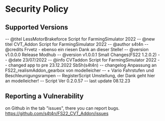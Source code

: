 # Security Policy

## Supported Versions

-- @titel       LessMotorBrakeforce Script for FarmingSimulator 2022
-- @new titel   CVT_Addon Script for FarmingSimulator 2022
-- @author      s4t4n
-- @credits		Frvetz - ebenso ein riesen Dank an dieser Stelle!
-- @version     v1.0.0.0 Release Modhub
-- @version		v1.0.0.1 Small Changes(FS22 1.2.0.2)
-- @date        23/07/2022
-- @info        CVTaddon Script for FarmingSimulator 2022
-- changed		app to pre 23.12.2022 SbSh(s4t4n)
-- changelog	Anpassung an FS22_realismAddon_gearbox von modelleicher
--				+ Vario Fahrstufen und Beschleunigungsrampen
--				RegisterScript Umstellung, der Dank geht hier an modelleicher!
-- Script Ver	0.2.0.57
-- last update	08.12.23


## Reporting a Vulnerability

on Github in the tab "issues", there you can report bugs.
https://github.com/s4t4n/FS22_CVT_Addon/issues

